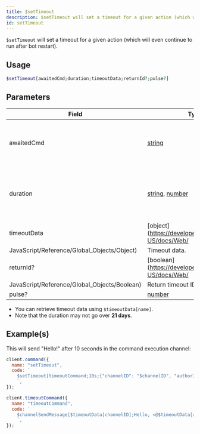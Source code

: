 ```yaml
---
title: $setTimeout
description: $setTimeout will set a timeout for a given action (which will even continue to run after bot restart).
id: setTimeout
---
```


`$setTimeout` will set a timeout for a given action (which will even continue to run after bot restart).

## Usage

```php
$setTimeout[awaitedCmd;duration;timeoutData;returnId?;pulse?]
```

## Parameters

| Field                                        | Type                                                                                                                                                                                                 | Description                                                            | Required |
| -------------------------------------------- | ---------------------------------------------------------------------------------------------------------------------------------------------------------------------------------------------------- | ---------------------------------------------------------------------- | :------: |
| awaitedCmd                                   | [string](https://developer.mozilla.org/en-US/docs/Web/JavaScript/Reference/Global_Objects/String)                                                                                                    | Awaited command to execute after duration ends.                        |   true   |
| duration                                     | [string](https://developer.mozilla.org/en-US/docs/Web/JavaScript/Reference/Global_Objects/String), [number](https://developer.mozilla.org/en-US/docs/Web/JavaScript/Reference/Global_Objects/Number) | After how much time it will execute / this cannot go over **21 days**. |   true   |
| timeoutData                                  | [object](https://developer.mozilla.org/en-US/docs/Web/                                                                                                                                               |
| JavaScript/Reference/Global_Objects/Object)  | Timeout data.                                                                                                                                                                                        | true                                                                   |
| returnId?                                    | [boolean](https://developer.mozilla.org/en-US/docs/Web/                                                                                                                                              |
| JavaScript/Reference/Global_Objects/Boolean) | Return timeout ID.                                                                                                                                                                                   | false                                                                  |
| pulse?                                       | [number](https://developer.mozilla.org/en-US/docs/Web/JavaScript/Reference/Global_Objects/Number)                                                                                                    | Pulse.                                                                 |  false   |

- You can retrieve timeout data using `$timeoutData[name]`.
- Note that the duration may not go over **21 days**.

## Example(s)

This will send "Hello!" after 10 seconds in the command execution channel:

```javascript
client.command({
  name: "setTimeout",
  code: `
    $setTimeout[timeoutCommand;10s;{"channelID": "$channelID", "authorID": "$authorID"};false]
    `,
});

client.timeoutCommand({
  name: "timeoutCommand",
  code: `
    $channelSendMessage[$timeoutData[channelID];Hello, <@$timeoutData[authorID]>!]
    `,
});
```
